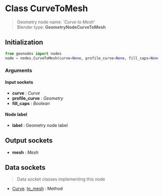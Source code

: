 
# Class CurveToMesh

> Geometry node name: _'Curve to Mesh'_<br>Blender type:  **GeometryNodeCurveToMesh**

## Initialization


```python
from geonodes import nodes
node = nodes.CurveToMesh(curve=None, profile_curve=None, fill_caps=None, label=None)
```


### Arguments


#### Input sockets



- **curve** : _Curve_
- **profile_curve** : _Geometry_
- **fill_caps** : _Boolean_



#### Node label



- **label** : Geometry node label



## Output sockets



- **mesh** : _Mesh_



## Data sockets

> Data socket classes implementing this node


- [Curve](aaa). [to_mesh](bbb) : Method


